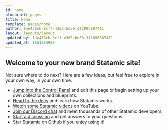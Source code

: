 ```yaml
---
id: home
blueprint: pages
title: Home
template: pages/home
author: fae438cb-8cff-4366-be50-3f2096887411
layout: layouts/layout
updated_by: fae438cb-8cff-4366-be50-3f2096887411
updated_at: 1651364909
---
```

## Welcome to your new brand Statamic site!

Not sure where to do next? Here are a few ideas, but feel free to explore in your own way, in your own time.

- [Jump into the Control Panel](/cp) and edit this page or begin setting up your own collections and blueprints.
- [Head to the docs](https://statamic.dev) and learn how Statamic works.
- [Watch some Statamic videos](https://youtube.com/statamic) on YouTube.
- [Join our Discord chat](https://statamic.com/discord) and meet thousands of other Statamic developers.
- [Start a discussion](https://github.com/statamic/cms/discussions) and get answers to your questions.
- [Star Statamic on Github](https://github.com/statamic/cms) if you enjoy using it!